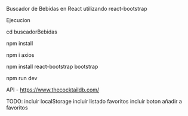 Buscador de Bebidas en React utilizando react-bootstrap

Ejecucion

cd buscadorBebidas

npm install

npm i axios

npm install react-bootstrap bootstrap 

npm run dev


API - https://www.thecocktaildb.com/

TODO: incluir localStorage
      incluir listado favoritos
      incluir boton añadir a favoritos

